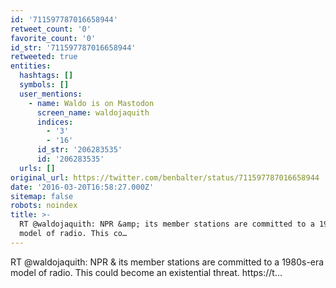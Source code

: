 ```yaml
---
id: '711597787016658944'
retweet_count: '0'
favorite_count: '0'
id_str: '711597787016658944'
retweeted: true
entities:
  hashtags: []
  symbols: []
  user_mentions:
    - name: Waldo is on Mastodon
      screen_name: waldojaquith
      indices:
        - '3'
        - '16'
      id_str: '206283535'
      id: '206283535'
  urls: []
original_url: https://twitter.com/benbalter/status/711597787016658944
date: '2016-03-20T16:58:27.000Z'
sitemap: false
robots: noindex
title: >-
  RT @waldojaquith: NPR &amp; its member stations are committed to a 1980s-era
  model of radio. This co…
---
```


RT @waldojaquith: NPR &amp; its member stations are committed to a 1980s-era model of radio. This could become an existential threat. https://t…